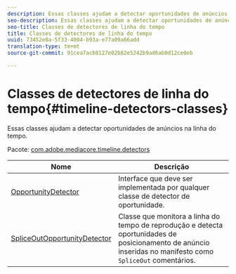 ```yaml
---
description: Essas classes ajudam a detectar oportunidades de anúncios na linha do tempo.
seo-description: Essas classes ajudam a detectar oportunidades de anúncios na linha do tempo.
seo-title: Classes de detectores de linha do tempo
title: Classes de detectores de linha do tempo
uuid: 73452e8a-5f33-4004-b93a-e77a09a66add
translation-type: tm+mt
source-git-commit: 91cea7acb8127e02b82e5242b9ad6ab0d12ce0eb

---
```



# Classes de detectores de linha do tempo{#timeline-detectors-classes}

Essas classes ajudam a detectar oportunidades de anúncios na linha do tempo.

Pacote: [com.adobe.mediacore.timeline.detectors](https://help.adobe.com/en_US/primetime/api/psdk/asdoc-dhls_1.4/com/adobe/mediacore/timeline/detectors/package-detail.html)

| Nome | Descrição |
|---|---|
| [OpportunityDetector](https://help.adobe.com/en_US/primetime/api/psdk/asdoc-dhls_1.4/com/adobe/mediacore/timeline/detectors/OpportunityDetector.html) | Interface que deve ser implementada por qualquer classe de detector de oportunidade. |
| [SpliceOutOpportunityDetector](https://help.adobe.com/en_US/primetime/api/psdk/asdoc-dhls_1.4/com/adobe/mediacore/timeline/detectors/SpliceOutOpportunityDetector.html) | Classe que monitora a linha do tempo de reprodução e detecta oportunidades de posicionamento de anúncio inseridas no manifesto como `SpliceOut` comentários. |